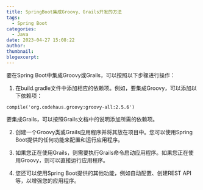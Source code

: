 ```yaml
---
title: SpringBoot集成Groovy、Grails开发的方法
tags:
  - Spring Boot
categories:
  - Java
date: 2023-04-27 15:08:22
author:
thumbnail:
blogexcerpt:
---
```

要在Spring Boot中集成Groovy或Grails，可以按照以下步骤进行操作：

1. 在build.gradle文件中添加相应的依赖项。例如，要集成Groovy，可以添加以下依赖项：

```
compile('org.codehaus.groovy:groovy-all:2.5.6')
```

要集成Grails，可以按照Grails文档中的说明添加所需的依赖项。

2. 创建一个Groovy类或Grails应用程序并将其放在项目中。您可以使用Spring Boot提供的任何功能来配置和运行应用程序。

3. 如果您正在使用Grails，则需要执行Grails命令启动应用程序。如果您正在使用Groovy，则可以直接运行应用程序。

4. 您还可以使用Spring Boot提供的其他功能，例如自动配置、创建REST API等，以增强您的应用程序。
